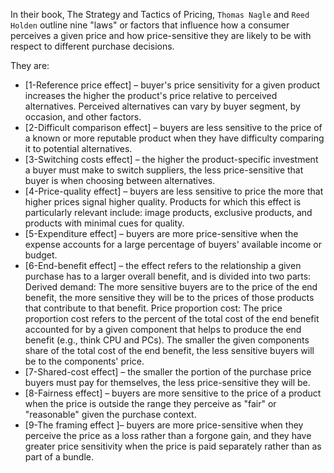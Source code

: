 
In their book, The Strategy and Tactics of Pricing, `Thomas Nagle` and `Reed Holden` outline nine "laws" or factors that influence how a consumer perceives a given price and how price-sensitive they are likely to be with respect to different purchase decisions.

They are:

- [1-Reference price effect] – buyer's price sensitivity for a given product increases the higher the product's price relative to perceived alternatives. Perceived alternatives can vary by buyer segment, by occasion, and other factors.
- [2-Difficult comparison effect] – buyers are less sensitive to the price of a known or more reputable product when they have difficulty comparing it to potential alternatives.
- [3-Switching costs effect] – the higher the product-specific investment a buyer must make to switch suppliers, the less price-sensitive that buyer is when choosing between alternatives.
- [4-Price-quality effect] – buyers are less sensitive to price the more that higher prices signal higher quality. Products for which this effect is particularly relevant include: image products, exclusive products, and products with minimal cues for quality.
- [5-Expenditure effect] – buyers are more price-sensitive when the expense accounts for a large percentage of buyers' available income or budget.
- [6-End-benefit effect] – the effect refers to the relationship a given purchase has to a larger overall benefit, and is divided into two parts: Derived demand: The more sensitive buyers are to the price of the end benefit, the more sensitive they will be to the prices of those products that contribute to that benefit. Price proportion cost: The price proportion cost refers to the percent of the total cost of the end benefit accounted for by a given component that helps to produce the end benefit (e.g., think CPU and PCs). The smaller the given components share of the total cost of the end benefit, the less sensitive buyers will be to the components' price.
- [7-Shared-cost effect] – the smaller the portion of the purchase price buyers must pay for themselves, the less price-sensitive they will be.
- [8-Fairness effect] – buyers are more sensitive to the price of a product when the price is outside the range they perceive as "fair" or "reasonable" given the purchase context.
- [9-The framing effect ]– buyers are more price-sensitive when they perceive the price as a loss rather than a forgone gain, and they have greater price sensitivity when the price is paid separately rather than as part of a bundle.